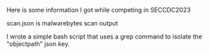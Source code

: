 Here is some information I got while competing in SECCDC2023


scan.json is malwarebytes scan output


I wrote a simple bash script that uses a grep command to isolate the "objectpath" json key. 



